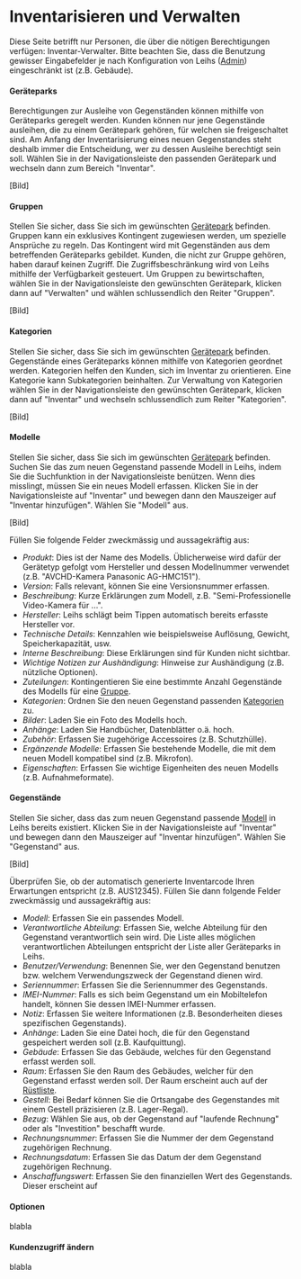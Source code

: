 # Inventarisieren und Verwalten

Diese Seite betrifft nur Personen, die über die nötigen Berechtigungen verfügen: Inventar-Verwalter. Bitte beachten Sie, dass die Benutzung gewisser Eingabefelder je nach Konfiguration von Leihs \([Admin](/test-1.md)\) eingeschränkt ist \(z.B. Gebäude\).

#### Geräteparks

Berechtigungen zur Ausleihe von Gegenständen können mithilfe von Geräteparks geregelt werden. Kunden können nur jene Gegenstände ausleihen, die zu einem Gerätepark gehören, für welchen sie freigeschaltet sind. Am Anfang der Inventarisierung eines neuen Gegenstandes steht deshalb immer die Entscheidung, wer zu dessen Ausleihe berechtigt sein soll. Wählen Sie in der Navigationsleiste den passenden Gerätepark und wechseln dann zum Bereich "Inventar".

\[Bild\]

#### Gruppen

Stellen Sie sicher, dass Sie sich im gewünschten [Gerätepark](#geräteparks) befinden. Gruppen kann ein exklusives Kontingent zugewiesen werden, um spezielle Ansprüche zu regeln. Das Kontingent wird mit Gegenständen aus dem betreffenden Geräteparks gebildet. Kunden, die nicht zur Gruppe gehören, haben darauf keinen Zugriff. Die Zugriffsbeschränkung wird von Leihs mithilfe der Verfügbarkeit gesteuert. Um Gruppen zu bewirtschaften, wählen Sie in der Navigationsleiste den gewünschten Gerätepark, klicken dann auf "Verwalten" und wählen schlussendlich den Reiter "Gruppen".

\[Bild\]

#### Kategorien

Stellen Sie sicher, dass Sie sich im gewünschten [Gerätepark](#geräteparks) befinden. Gegenstände eines Geräteparks können mithilfe von Kategorien geordnet werden. Kategorien helfen den Kunden, sich im Inventar zu orientieren. Eine Kategorie kann Subkategorien beinhalten. Zur Verwaltung von Kategorien wählen Sie in der Navigationsleiste den gewünschten Gerätepark, klicken dann auf "Inventar" und wechseln schlussendlich zum Reiter "Kategorien".

\[Bild\]

#### Modelle

Stellen Sie sicher, dass Sie sich im gewünschten [Gerätepark](#geräteparks) befinden. Suchen Sie das zum neuen Gegenstand passende Modell in Leihs, indem Sie die Suchfunktion in der Navigationsleiste benützen. Wenn dies misslingt, müssen Sie ein neues Modell erfassen. Klicken Sie in der Navigationsleiste auf "Inventar" und bewegen dann den Mauszeiger auf "Inventar hinzufügen". Wählen Sie "Modell" aus.

\[Bild\]

Füllen Sie folgende Felder zweckmässig und aussagekräftig aus:

* _Produkt_: Dies ist der Name des Modells. Üblicherweise wird dafür der Gerätetyp gefolgt vom Hersteller und dessen Modellnummer verwendet \(z.B. "AVCHD-Kamera Panasonic AG-HMC151"\).
* _Version_: Falls relevant, können Sie eine Versionsnummer erfassen.
* _Beschreibung_: Kurze Erklärungen zum Modell, z.B. "Semi-Professionelle Video-Kamera für ...".
* _Hersteller_: Leihs schlägt beim Tippen automatisch bereits erfasste Hersteller vor. 
* _Technische Details_: Kennzahlen wie beispielsweise Auflösung, Gewicht, Speicherkapazität, usw.
* _Interne Beschreibung_: Diese Erklärungen sind für Kunden nicht sichtbar. 
* _Wichtige Notizen zur Aushändigung_: Hinweise zur Aushändigung \(z.B. nützliche Optionen\).
* _Zuteilungen_: Kontingentieren Sie eine bestimmte Anzahl Gegenstände des Modells für eine [Gruppe](#gruppen).
* _Kategorien_: Ordnen Sie den neuen Gegenstand passenden [Kategorien](#kategorien) zu. 
* _Bilder_: Laden Sie ein Foto des Modells hoch.
* _Anhänge_: Laden Sie Handbücher, Datenblätter o.ä. hoch. 
* _Zubehör_: Erfassen Sie zugehörige Accessoires \(z.B. Schutzhülle\).
* _Ergänzende Modelle_: Erfassen Sie bestehende Modelle, die mit dem neuen Modell kompatibel sind \(z.B. Mikrofon\). 
* _Eigenschaften_: Erfassen Sie wichtige Eigenheiten des neuen Modells \(z.B. Aufnahmeformate\).

#### Gegenstände

Stellen Sie sicher, dass das zum neuen Gegenstand passende [Modell](#modelle) in Leihs bereits existiert. Klicken Sie in der Navigationsleiste auf "Inventar" und bewegen dann den Mauszeiger auf "Inventar hinzufügen". Wählen Sie "Gegenstand" aus.

\[Bild\]

Überprüfen Sie, ob der automatisch generierte Inventarcode Ihren Erwartungen entspricht \(z.B. AUS12345\). Füllen Sie dann folgende Felder zweckmässig und aussagekräftig aus:

* _Modell_: Erfassen Sie ein passendes Modell.
* _Verantwortliche Abteilung_: Erfassen Sie, welche Abteilung für den Gegenstand verantwortlich sein wird. Die Liste alles möglichen verantwortlichen Abteilungen entspricht der Liste aller Geräteparks in Leihs. 
* _Benutzer/Verwendung_: Benennen Sie, wer den Gegenstand benutzen bzw. welchem Verwendungszweck der Gegenstand dienen wird. 
* _Seriennummer_: Erfassen Sie die Seriennummer des Gegenstands.
* _IMEI-Nummer_: Falls es sich beim Gegenstand um ein Mobiltelefon handelt, können Sie dessen IMEI-Nummer erfassen.
* _Notiz_: Erfassen Sie weitere Informationen \(z.B. Besonderheiten dieses spezifischen Gegenstands\).
* _Anhänge_: Laden Sie eine Datei hoch, die für den Gegenstand gespeichert werden soll \(z.B. Kaufquittung\).
* _Gebäude_: Erfassen Sie das Gebäude, welches für den Gegenstand erfasst werden soll. 
* _Raum_: Erfassen Sie den Raum des Gebäudes, welcher für den Gegenstand erfasst werden soll. Der Raum erscheint auch auf der [Rüstliste](/ausgeben-and-zurucknehmen.md#Abholen-mit-Bestellung). 
* _Gestell_: Bei Bedarf können Sie die Ortsangabe des Gegenstandes mit einem Gestell präzisieren \(z.B. Lager-Regal\).
* _Bezug_: Wählen Sie aus, ob der Gegenstand auf "laufende Rechnung" oder als "Investition" beschafft wurde.
* _Rechnungsnummer_: Erfassen Sie die Nummer der dem Gegenstand zugehörigen Rechnung.
* _Rechnungsdatum_: Erfassen Sie das Datum der dem Gegenstand zugehörigen Rechnung.
* _Anschaffungswert_: Erfassen Sie den finanziellen Wert des Gegenstands. Dieser erscheint auf 

#### Optionen

blabla

#### Kundenzugriff ändern

blabla

